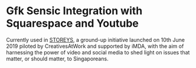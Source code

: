 # Gfk Sensic Integration with Squarespace and Youtube
Currently used in [STOREYS](https://www.storeys.video/), a ground-up initiative launched on 10th June 2019 piloted by CreativesAtWork and supported by iMDA, with the aim of harnessing the power of video and social media to shed light on issues that matter, or should matter, to Singaporeans. 
